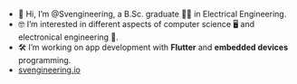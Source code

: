 - 👋 Hi, I’m @Svengineering, a B.Sc. graduate :man_student: in Electrical Engineering.
- :nerd_face: I’m interested in different aspects of computer science 🖥️ and electronical engineering 🔌.
- :hammer_and_wrench: I’m working on app development with **Flutter** and **embedded devices** programming.
- [svengineering.io](https://svengineering.io)

<!---
Svengineering/Svengineering is a ✨ special ✨ repository because its `README.md` (this file) appears on your GitHub profile.
You can click the Preview link to take a look at your changes.
--->
